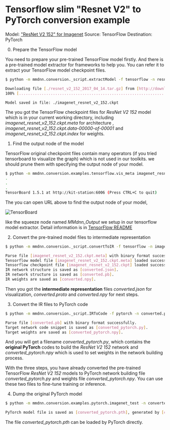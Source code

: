 # Tensorflow slim "Resnet V2" to PyTorch conversion example

Model: ["ResNet V2 152" for Imagenet](https://github.com/tensorflow/models/blob/master/research/slim/nets/resnet_v2.py)
Source: TensorFlow
Destination: PyTorch

0. Prepare the TensorFlow model

You need to prepare your pre-trained TensorFlow model firstly. And there is a pre-trained model extractor for frameworks to help you. You can refer it to extract your TensorFlow model checkpoint files.

```bash
$ python -m mmdnn.conversion._script.extractModel -f tensorflow -n resnet_v2_152

Downloading file [./resnet_v2_152_2017_04_14.tar.gz] from [http://download.tensorflow.org/models/resnet_v2_152_2017_04_14.tar.gz]
100% [......................................................................] 675629399 / 675629399

Model saved in file: ./imagenet_resnet_v2_152.ckpt
```

The you got the TensorFlow checkpoint files for *ResNet V2 152* model which is in your current working directory, including *imagenet_resnet_v2_152.ckpt.meta* for architecture , *imagenet_resnet_v2_152.ckpt.data-00000-of-00001*  and *imagenet_resnet_v2_152.ckpt.index* for weights.

1. Find the output node of the model

TensorFlow original checkpoint files contain many operators (if you tried tensorboard to visualize the graph) which is not used in our toolkits. we should prune them with specifying the output node of your model.

```bash
$ python -m mmdnn.conversion.examples.tensorflow.vis_meta imagenet_resnet_v2_152.ckpt.meta ./log/
.
.
.
TensorBoard 1.5.1 at http://kit-station:6006 (Press CTRL+C to quit)
```

The you can open URL above to find the output node of your model,

![TensorBoard](https://github.com/Microsoft/MMdnn/blob/master/docs/tensorboard.jpg)

like the squeeze node named *MMdnn_Output* we setup in our tensorflow model extractor. Detail information is in [TensorFlow README](https://github.com/Microsoft/MMdnn/blob/master/mmdnn/conversion/tensorflow/README.md)

2. Convert the pre-trained model files to intermediate representation

```bash
$ python -m mmdnn.conversion._script.convertToIR -f tensorflow -n imagenet_resnet_v2_152.ckpt.meta -w imagenet_resnet_v2_152.ckpt --dstNode MMdnn_Output -o converted

Parse file [imagenet_resnet_v2_152.ckpt.meta] with binary format successfully.
Tensorflow model file [imagenet_resnet_v2_152.ckpt.meta] loaded successfully.
Tensorflow checkpoint file [imagenet_resnet_v2_152.ckpt] loaded successfully. [816] variables loaded.
IR network structure is saved as [converted.json].
IR network structure is saved as [converted.pb].
IR weights are saved as [converted.npy].
```

Then you got the **intermediate representation** files *converted.json* for visualization, *converted.proto* and *converted.npy* for next steps.

3. Convert the IR files to PyTorch code

```bash
$ python -m mmdnn.conversion._script.IRToCode -f pytorch -n converted.pb -w converted.npy -d converted_pytorch.py -dw converted_pytorch.npy

Parse file [converted.pb] with binary format successfully.
Target network code snippet is saved as [converted_pytorch.py].
Target weights are saved as [converted_pytorch.npy].
```

And you will get a filename *converted_pytorch.py*, which contains the **original PyTorch** codes to build the *ResNet V2 152* network and *converted_pytorch.npy* which is used to set weights in the network building process.

With the three steps, you have already converted the pre-trained TensorFlow *ResNet V2 152* models to PyTorch network building file *converted_pytorch.py* and weights file *converted_pytorch.npy*. You can use these two files to fine-tune training or inference.

4. Dump the original PyTorch model

```bash
$ python -m mmdnn.conversion.examples.pytorch.imagenet_test -n converted_pytorch.py -w converted_pytorch.npy --dump converted_pytorch.pth

PyTorch model file is saved as [converted_pytorch.pth], generated by [converted_pytorch.py] and [converted_pytorch.npy].
```
The file *converted_pytorch.pth* can be loaded by PyTorch directly.